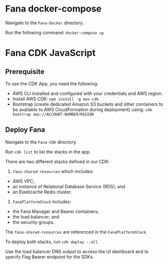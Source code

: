# Fana docker-compose

Navigate to the `Fana-Docker` directory.

Run the following command: `docker-compose up`

# Fana CDK JavaScript

## Prerequisite

To use the CDK App, you need the following:
- AWS CLI installed and configured with your credentials and AWS region.
- Install AWS CDK: `npm install -g aws-cdk`
- Bootstrap (create dedicated Amazon S3 buckets and other containers to be available to AWS CloudFormation during deployment) using:
  `cdk boostrap aws://ACCOUNT-NUMBER/REGION`

## Deploy Fana
Navigate to the `Fana-CDK` directory.

Run `cdk list` to list the stacks in the app.

There are two different stacks defined in our CDK: 

1. `fana-shared-resources` which includes:
  - AWS VPC;
  - an instance of Relational Database Service (RDS); and
  - an Elasticache Redis cluster.

2. `FanaPlatformStack` includes:
  - the Fana Manager and Bearer containers;
  - the load balancer; and
  - the security groups. 

The `fana-shared-resources` are referenced in the `FanaPlatformStack`.

To deploy both stacks, run `cdk deploy --all`.

Use the load balancer DNS output to access the UI dashboard and to specify Flag Bearer endpoint for the SDKs.